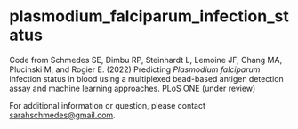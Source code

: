 # plasmodium_falciparum_infection_status
Code from Schmedes SE, Dimbu RP, Steinhardt L, Lemoine JF, Chang MA, Plucinski M, and Rogier E. (2022) Predicting _Plasmodium falciparum_ infection status in blood using a multiplexed bead-based antigen detection assay and machine learning approaches. PLoS ONE (under review) 

For additional information or question, please contact sarahschmedes@gmail.com.
